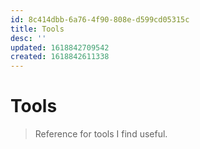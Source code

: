 ```yaml
---
id: 8c414dbb-6a76-4f90-808e-d599cd05315c
title: Tools
desc: ''
updated: 1618842709542
created: 1618842611338
---
```


# Tools

> Reference for tools I find useful.
